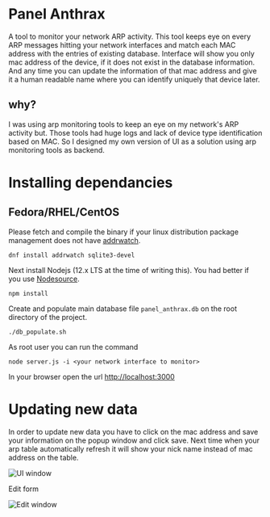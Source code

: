 # Panel Anthrax

A tool to monitor your network ARP activity. This tool keeps eye on every ARP messages hitting your network interfaces and match each MAC address with the entries of existing database. Interface will show you only mac address of the device, if it does not exist in the database information. And any time you can update the information of that mac address and give it a human readable name where you can identify uniquely that device later.

## why?

I was using arp monitoring tools to keep an eye on my network's ARP activity but. Those tools had huge logs and lack of device type identification based on MAC. So I designed my own version of UI as a solution using arp monitoring tools as backend.

# Installing dependancies

## Fedora/RHEL/CentOS
Please fetch and compile the binary if your linux distribution package management does not have [addrwatch](https://github.com/fln/addrwatch).

    dnf install addrwatch sqlite3-devel

Next install Nodejs (12.x LTS at the time of writing this). You had better if you use [Nodesource](https://github.com/nodesource/distributions#enterprise-linux-based-distributions).

    npm install

Create and populate main database file `panel_anthrax.db` on the root directory of the project.

    ./db_populate.sh

As root user you can run the command

    node server.js -i <your network interface to monitor>

In your browser open the url [http://localhost:3000](http://localhost:3000)

# Updating new data

In order to update new data you have to click on the mac address and save your information on the popup window and click save. Next time when your arp table automatically refresh it will show your nick name instead of mac address on the table.

![UI window](./panel_anthrax-screenshot.png)

Edit form

![Edit window](./panel_anthrax-edit.png)
